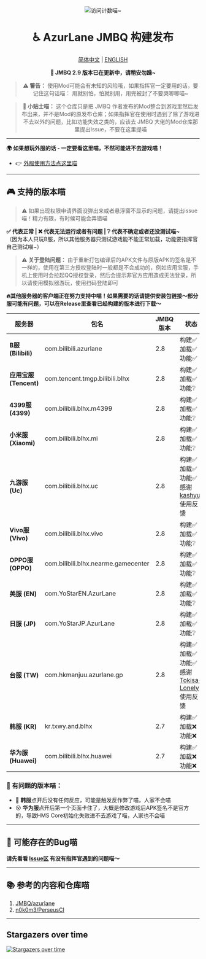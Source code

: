 <div align="center">
    <img src="https://count.getloli.com/@azurlanejmbq?name=azurlanejmbq&theme=moebooru&padding=7&offset=0&align=top&scale=1&pixelated=1&darkmode=auto" alt="访问计数喵~" />
</div>

<center>

# ♿ AzurLane JMBQ 构建发布

[简体中文](https://github.com/XiYueHura/Azurlane-Build/blob/main/README.md) | [ENGLISH](https://github.com/XiYueHura/Azurlane-Build/blob/main/README_en.md)

**🎉 JMBQ 2.9 版本已在更新中，请稍安勿躁~**

> **⚠️ 警告：**
使用Mod可能会有未知的风险哦，如果指挥官一定要用的话，要记住这句话喵：
用就别怕，怕就别用，用完被封了不要哭唧唧喵~

> **📝 小贴士喵：** 
这个仓库只是把 JMBQ 作者发布的Mod整合到游戏里然后发布出来，并不是Mod的原发布仓库；如果指挥官在使用时遇到了除了游戏进不去以外的问题，比如功能失效之类的，应该去 JMBQ 大佬的Mod仓库那里提出Issue，不要在这里提喵

---

</center>

**🌍 如果想玩外服的话 - 一定要看这里喵，不然可能进不去游戏喵！**

 - 👉 [外服使用方法点这里喵](https://github.com/XiYueHura/Azurlane-Build/blob/main/Global.md)

---

## 🎮 支持的版本喵

> ⚠️ 如果出现权限申请界面没弹出来或者悬浮窗不显示的问题，请提出issue喵！精力有限，有时候可能会弄错喵

**✅ 代表正常 | ❌ 代表无法运行或者有问题 | ❔ 代表不确定或者还没测试喵~**  
（因为本人只玩B服，所以其他服务器只测试游戏能不能正常加载，功能要指挥官自己测试喵~）

> **⚠️ 关于登陆问题：**
由于重新打包编译后的APK文件与原版APK的签名是不一样的，使用在第三方授权登陆时一般都是不会成功的，例如应用宝服，手机上使用时会拉起QQ授权登录，然后会提示非官方应用造成无法登录，所以请使用模拟器游玩，使用扫码登陆即可

**🔥其他服务器的客户端正在努力支持中喵！如果需要的话请提供安装包链接～部分服可能有问题，可以在Release里查看已经构建的版本进行下载～**

| 服务器            | 包名                          | JMBQ版本 | 状态                      |
|-------------------|-------------------------------|----------|---------------------------|
| **B服 (Bilibili)** | com.bilibili.azurlane         | 2.8      | 构建✅ <br>加载✅ <br>功能✅ |
| **应用宝服 (Tencent)** | com.tencent.tmgp.bilibili.blhx | 2.8      | 构建✅ <br>加载✅ <br>功能❔ |
| **4399服 (4399)** | com.bilibili.blhx.m4399       | 2.8      | 构建✅ <br>加载✅ <br>功能❔ |
| **小米服 (Xiaomi)** | com.bilibili.blhx.mi          | 2.8      | 构建✅ <br>加载✅ <br>功能❔ |
| **九游服 (Uc)**   | com.bilibili.blhx.uc          | 2.8      | 构建✅ <br>加载✅ <br>功能✅ <br>感谢 [kashyu](https://github.com/kashyu) 使用反馈 |
| **Vivo服 (Vivo)**   | com.bilibili.blhx.vivo        | 2.8      | 构建✅ <br>加载✅ <br>功能❔ |
| **OPPO服 (OPPO)**   | com.bilibili.blhx.nearme.gamecenter        | 2.8      | 构建✅ <br>加载✅ <br>功能❔ |
| **美服 (EN)**     | com.YoStarEN.AzurLane        | 2.8      | 构建✅ <br>加载✅ <br>功能❔ |
| **日服 (JP)**     | com.YoStarJP.AzurLane        | 2.8      | 构建✅ <br>加载✅ <br>功能❔ |
| **台服 (TW)**     | com.hkmanjuu.azurlane.gp     | 2.8      | 构建✅ <br>加载✅ <br>功能✅ <br>感谢 [Tokisa-Lonely](https://github.com/Tokisa-Lonely) 使用反馈 |
| **韩服 (KR)**     | kr.txwy.and.blhx             | 2.7      | 构建✅ <br>加载❌ <br>功能❌ |
| **华为服 (Huawei)** | com.bilibili.blhx.huawei     | 2.7      | 构建✅ <br>加载❌ <br>功能❌ |

### 🚧 有问题的版本喵：
- 🫠 **韩服**点开后没有任何反应，可能是触发反作弊了喵，人家不会喵
- 😵 **华为服**点开后第一个页面卡住了，大概是修改游戏后APK签名不是官方的，导致HMS Core初始化失败进不去游戏了喵，人家也不会喵

---

## 🐛 可能存在的Bug喵

**请先看看 [Issue区](https://github.com/JMBQ/azurlane/issues) 有没有指挥官遇到的问题喵～**

---

## 📚 参考的内容和仓库喵
1. [JMBQ/azurlane](https://github.com/JMBQ/azurlane)  
2. [n0k0m3/PerseusCI](https://github.com/n0k0m3/PerseusCI)

---

## Stargazers over time
[![Stargazers over time](https://starchart.cc/XiYueHura/Azurlane-Build.svg?variant=adaptive)](https://starchart.cc/XiYueHura/Azurlane-Build)